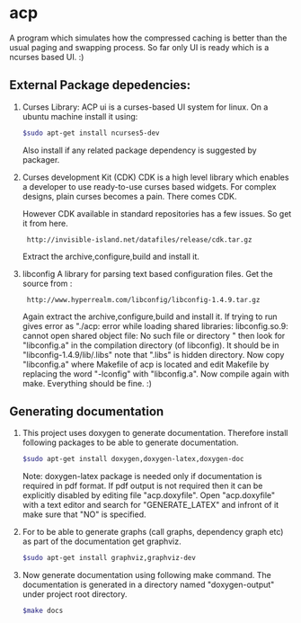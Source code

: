 acp
===

A program which simulates how the compressed caching is better than the usual
paging and swapping process. So far only UI is ready which is a ncurses based
UI. :)

External Package depedencies:
----------------------------
1. Curses Library:
	ACP ui is a curses-based UI system for linux. On a ubuntu machine install
	it using:

	```bash
	$sudo apt-get install ncurses5-dev
	```

	Also install if any related package dependency is suggested by packager.

2. Curses development Kit (CDK)
	CDK is a high level library which enables a developer to use ready-to-use
	curses based widgets. For complex designs, plain curses becomes a pain. 
	There comes CDK.

	However CDK available in standard repositories has a few issues. So get 
	it from here. 

		http://invisible-island.net/datafiles/release/cdk.tar.gz

	Extract the archive,configure,build and install it.

3. libconfig
	A library for parsing text based configuration files. Get the source 
	from :

		http://www.hyperrealm.com/libconfig/libconfig-1.4.9.tar.gz
	
	Again extract the archive,configure,build and install it. If 
	trying to run  gives error as "./acp: error while loading shared
	libraries: libconfig.so.9: cannot open shared object file:
	No such file or directory " then look for "libconfig.a" in the
	compilation directory (of libconfig). It should be in 
	"libconfig-1.4.9/lib/.libs" note that ".libs" is hidden directory.
	Now copy "libconfig.a" where Makefile of acp is located and edit 
	Makefile by replacing the word "-lconfig" with "libconfig.a". Now 
	compile again with make. Everything should be fine. :)
	
Generating documentation
-------------------------
1. This project uses doxygen to generate documentation. Therefore install 
	following packages to be able to generate documentation. 

	```bash
	$sudo apt-get install doxygen,doxygen-latex,doxygen-doc
	```
	Note: doxygen-latex package is needed only if documentation is 
			required in pdf format. If pdf output is not required 
			then it can be explicitly disabled by editing file 
			"acp.doxyfile". Open "acp.doxyfile" with a text editor
			and search for "GENERATE_LATEX" and infront of it make 
			sure that "NO" is specified.
		
2. For to be able to generate graphs (call graphs, dependency graph etc)
	as part of the documentation get graphviz.

	```bash
	$sudo apt-get install graphviz,graphviz-dev
	```
3. Now generate documentation using following make command. The documentation
	is generated in a directory named "doxygen-output" under project root
	directory.

	```bash
	$make docs
	```